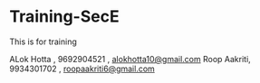 # Training-SecE
This is for training

ALok Hotta , 9692904521 , alokhotta10@gmail.com
Roop Aakriti, 9934301702 , roopaakriti6@gmail.com

